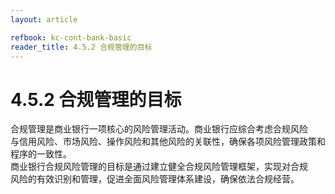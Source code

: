 ```yaml
---
layout: article

refbook: kc-cont-bank-basic
reader_title: 4.5.2 合规管理的目标
---
```


# 4.5.2 合规管理的目标

合规管理是商业银行一项核心的风险管理活动。商业银行应综合考虑合规风险<br />
    与信用风险、市场风险、操作风险和其他风险的关联性，确保各项风险管理政策和<br />
    程序的一致性。<br />
    商业银行合规风险管理的目标是通过建立健全合规风险管理框架，实现对合规<br />
  风险的有效识别和管理，促进全面风险管理体系建设，确保依法合规经营。